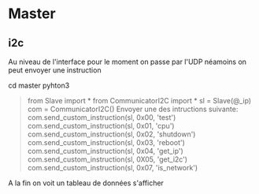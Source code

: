 Master
===

i2c
---

Au niveau de l'interface pour le moment on passe par l'UDP néamoins on peut envoyer une instruction

cd master
pyhton3 
> from Slave import *
> from CommunicatorI2C import *
> sl = Slave(@_ip)
> com = CommunicatorI2C()
Envoyer une des intructions suivante:
> com.send_custom_instruction(sl, 0x00, 'test')
> com.send_custom_instruction(sl, 0x01, 'cpu')
> com.send_custom_instruction(sl, 0x02, 'shutdown')
> com.send_custom_instruction(sl, 0x03, 'reboot')
> com.send_custom_instruction(sl, 0x04, 'get_ip')
> com.send_custom_instruction(sl, 0X05, 'get_i2c')
> com.send_custom_instruction(sl, 0x07, 'is_network')

A la fin on voit un tableau de données s'afficher

